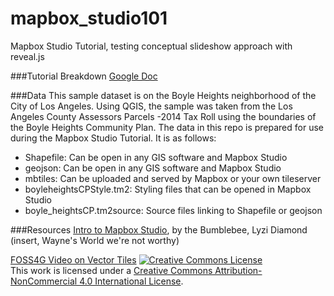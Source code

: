 # mapbox_studio101
Mapbox Studio Tutorial, testing conceptual slideshow approach with reveal.js

###Tutorial Breakdown
[Google Doc](https://docs.google.com/document/d/10jr9v937-H94ze0W-ORp11mKmRYuSY-HHgpy5QnC0yw/edit?usp=sharing)

###Data
This sample dataset is on the Boyle Heights neighborhood of the City of Los Angeles. Using QGIS, the sample was taken from the Los Angeles County Assessors Parcels -2014 Tax Roll using the boundaries of the Boyle Heights Community Plan. The data in this repo is prepared for use during the Mapbox Studio Tutorial. It is as follows:

* Shapefile: Can be open in any GIS software and Mapbox Studio
* geojson: Can be open in any GIS software and Mapbox Studio
* mbtiles: Can be uploaded and served by Mapbox or your own tileserver
* boyleheightsCPStyle.tm2: Styling files that can be opened in Mapbox Studio
* boyle_heightsCP.tm2source: Source files linking to Shapefile or geojson

###Resources
[Intro to Mapbox Studio](http://lyzidiamond.com/mapbox-studio/#0), by the Bumblebee, Lyzi Diamond (insert, Wayne's World we're not worthy)

[FOSS4G Video on Vector Tiles](https://vimeo.com/106228141)
<a rel="license" href="http://creativecommons.org/licenses/by-nc/4.0/"><img alt="Creative Commons License" style="border-width:0" src="https://i.creativecommons.org/l/by-nc/4.0/88x31.png" /></a><br />This work is licensed under a <a rel="license" href="http://creativecommons.org/licenses/by-nc/4.0/">Creative Commons Attribution-NonCommercial 4.0 International License</a>.

